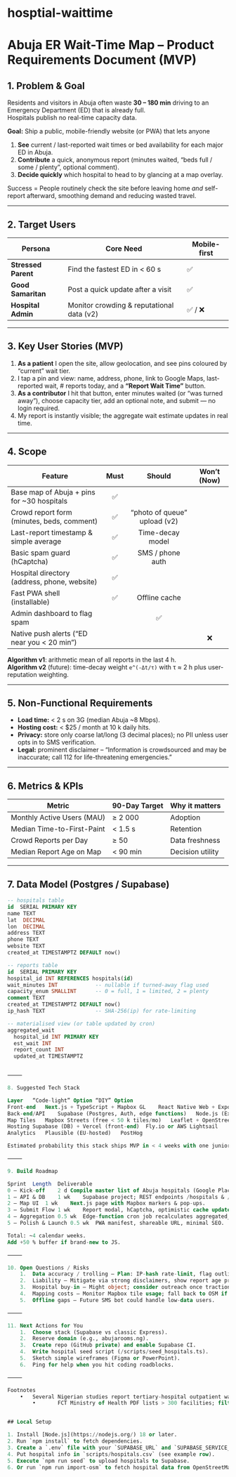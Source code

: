 # hosptial-waittime

# Abuja ER Wait-Time Map – Product Requirements Document (MVP)

## 1. Problem & Goal
Residents and visitors in Abuja often waste **30 – 180 min** driving to an Emergency Department (ED) that is already full.  
Hospitals publish no real-time capacity data.

**Goal:** Ship a public, mobile-friendly website (or PWA) that lets anyone

1. **See** current / last-reported wait times or bed availability for each major ED in Abuja.  
2. **Contribute** a quick, anonymous report (minutes waited, “beds full / some / plenty”, optional comment).  
3. **Decide quickly** which hospital to head to by glancing at a map overlay.

Success = People routinely check the site before leaving home *and* self-report afterward, smoothing demand and reducing wasted travel.

---

## 2. Target Users

| Persona          | Core Need                                      | Mobile-first |
|------------------|------------------------------------------------|--------------|
| **Stressed Parent** | Find the fastest ED in \< 60 s                | ✅           |
| **Good Samaritan**  | Post a quick update after a visit            | ✅           |
| **Hospital Admin**  | Monitor crowding & reputational data (v2)    | ✅ / ❌      |

---

## 3. Key User Stories (MVP)

1. **As a patient** I open the site, allow geolocation, and see pins coloured by “current” wait tier.  
2. I tap a pin and view: name, address, phone, link to Google Maps, last-reported wait, # reports today, and a **“Report Wait Time”** button.  
3. **As a contributor** I hit that button, enter minutes waited (or “was turned away”), choose capacity tier, add an optional note, and submit — no login required.  
4. My report is instantly visible; the aggregate wait estimate updates in real time.

---

## 4. Scope

| Feature | **Must** | **Should** | **Won’t (Now)** |
|---------|:--------:|:----------:|:---------------:|
| Base map of Abuja + pins for ~30 hospitals | ✅ | | |
| Crowd report form (minutes, beds, comment) | ✅ | “photo of queue” upload (v2) | |
| Last-report timestamp & simple average | ✅ | Time-decay model | |
| Basic spam guard (hCaptcha) | ✅ | SMS / phone auth | |
| Hospital directory (address, phone, website) | ✅ | | |
| Fast PWA shell (installable) | ✅ | Offline cache | |
| Admin dashboard to flag spam | | ✅ | |
| Native push alerts (“ED near you \< 20 min”) | | | ❌ |

**Algorithm v1**: arithmetic mean of all reports in the last 4 h.  
**Algorithm v2** (future): time-decay weight `e^(-Δt/τ)` with τ ≈ 2 h plus user-reputation weighting.

---

## 5. Non-Functional Requirements

* **Load time:** \< 2 s on 3G (median Abuja ~8 Mbps).  
* **Hosting cost:** \< $25 / month at 10 k daily hits.  
* **Privacy:** store only coarse lat/long (3 decimal places); no PII unless user opts in to SMS verification.  
* **Legal:** prominent disclaimer – “Information is crowdsourced and may be inaccurate; call 112 for life-threatening emergencies.”

---

## 6. Metrics & KPIs

| Metric                       | 90-Day Target | Why it matters |
|------------------------------|---------------|----------------|
| Monthly Active Users (MAU)   | ≥ 2 000       | Adoption       |
| Median Time-to-First-Paint   | \< 1.5 s      | Retention      |
| Crowd Reports per Day        | ≥ 50          | Data freshness |
| Median Report Age on Map     | \< 90 min     | Decision utility |

---

## 7. Data Model (Postgres / Supabase)

```sql
-- hospitals table
id  SERIAL PRIMARY KEY
name TEXT
lat  DECIMAL
lon  DECIMAL
address TEXT
phone TEXT
website TEXT
created_at TIMESTAMPTZ DEFAULT now()

-- reports table
id  SERIAL PRIMARY KEY
hospital_id INT REFERENCES hospitals(id)
wait_minutes INT            -- nullable if turned-away flag used
capacity_enum SMALLINT      -- 0 = full, 1 = limited, 2 = plenty
comment TEXT
created_at TIMESTAMPTZ DEFAULT now()
ip_hash TEXT                -- SHA-256(ip) for rate-limiting

-- materialised view (or table updated by cron)
aggregated_wait
  hospital_id INT PRIMARY KEY
  est_wait INT
  report_count INT
  updated_at TIMESTAMPTZ


⸻

8. Suggested Tech Stack

Layer	“Code-light” Option	“DIY” Option
Front-end	Next.js + TypeScript + Mapbox GL	React Native Web + Expo
Back-end/API	Supabase (Postgres, Auth, edge functions)	Node.js (Express) + PostgreSQL
Map Tiles	Mapbox Streets (free < 50 k tiles/mo)	Leaflet + OpenStreetMap
Hosting	Supabase (DB) + Vercel (front-end)	Fly.io or AWS Lightsail
Analytics	Plausible (EU-hosted)	PostHog

Estimated probability this stack ships MVP in < 4 weeks with one junior developer: ~70 %.

⸻

9. Build Roadmap

Sprint	Length	Deliverable
0 – Kick-off	2 d	Compile master list of Abuja hospitals (Google Places → CSV → DB).
1 – API & DB	1 wk	Supabase project; REST endpoints /hospitals & /reports.
2 – Map UI	1 wk	Next.js page with Mapbox markers & pop-ups.
3 – Submit Flow	1 wk	Report modal, hCaptcha, optimistic cache update.
4 – Aggregation	0.5 wk	Edge-function cron job recalculates aggregated_wait every 15 min.
5 – Polish & Launch	0.5 wk	PWA manifest, shareable URL, minimal SEO.

Total: ~4 calendar weeks.
Add +50 % buffer if brand-new to JS.

⸻

10. Open Questions / Risks
	1.	Data accuracy / trolling — Plan: IP-hash rate-limit, flag outliers >\ 4σ, lightweight moderation queue.
	2.	Liability — Mitigate via strong disclaimers, show report age prominently.
	3.	Hospital buy-in — Might object; consider outreach once traction proven.
	4.	Mapping costs — Monitor Mapbox tile usage; fall back to OSM if needed.
	5.	Offline gaps — Future SMS bot could handle low-data users.

⸻

11. Next Actions for You
	1.	Choose stack (Supabase vs classic Express).
	2.	Reserve domain (e.g., abujarooms.ng).
	3.	Create repo (GitHub private) and enable Supabase CI.
	4.	Write hospital seed script (/scripts/seed_hospitals.ts).
	5.	Sketch simple wireframes (Figma or PowerPoint).
	6.	Ping for help when you hit coding roadblocks.

⸻

Footnotes
	•	Several Nigerian studies report tertiary-hospital outpatient waits of 60 – 160 min; ample head-room for improvement.
        •       FCT Ministry of Health PDF lists > 300 facilities; filter to ≈ 30 with 24 h ED service for launch.


## Local Setup

1. Install [Node.js](https://nodejs.org/) 18 or later.
2. Run `npm install` to fetch dependencies.
3. Create a `.env` file with your `SUPABASE_URL` and `SUPABASE_SERVICE_ROLE_KEY`.
4. Put hospital info in `scripts/hospitals.csv` (see example row).
5. Execute `npm run seed` to upload hospitals to Supabase.
6. Or run `npm run import-osm` to fetch hospital data from OpenStreetMap and upload it automatically.
